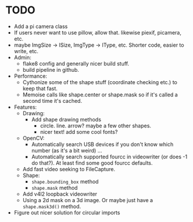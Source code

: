 # TODO

- Add a pi camera class
- If users never want to use pillow, allow that. likewise piexif, picamera, etc.
- maybe ImgSize -> ISize, ImgType -> IType, etc. Shorter code, easier to write, etc.
- Admin:
  - flake8 config and generally nicer build stuff.
  - build pipeline in github.
- Performance:
  - Cythonize some of the shape stuff (coordinate checking etc.) to keep that fast.
  - Memoise calls like shape.center or shape.mask so if it's called a second time it's cached.
- Features:
  - Drawing:
    - Add shape drawing methods
      - circle. line. arrow? maybe a few other shapes.
      - nicer text! add some cool fonts?
  - OpenCV:
    - Automatically search USB devices if you don't know which number (as it's a bit weird) ...
    - Automatically search supported fourcc in videowriter (or does -1 do that?). At least find some good fourcc defaults.
  - Add fast video seeking to FileCapture.
  - Shape:
    - `shape.bounding_box` method
    - `shape.mask` method
  - Add v4l2 loopback videowriter
  - Using a 2d mask on a 3d image. Or maybe just have a `shape.mask3d()` method.
- Figure out nicer solution for circular imports